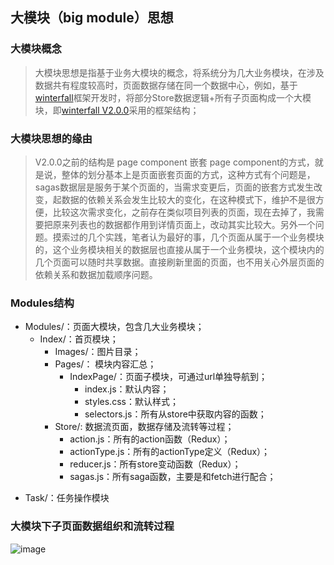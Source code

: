 ## 大模块（big module）思想

### 大模块概念

>大模块思想是指基于业务大模块的概念，将系统分为几大业务模块，在涉及数据共有程度较高时，页面数据存储在同一个数据中心，例如，基于[winterfall](https://github.com/ecidi/winterfall)框架开发时，将部分Store数据逻辑+所有子页面构成一个大模块，即[winterfall V2.0.0](https://github.com/ecidi/winterfall/tree/v2.0.0)采用的框架结构；

### 大模块思想的缘由

>V2.0.0之前的结构是 page component 嵌套 page component的方式，就是说，整体的划分基本上是页面嵌套页面的方式，这种方式有个问题是，sagas数据层是服务于某个页面的，当需求变更后，页面的嵌套方式发生改变，起数据的依赖关系会发生比较大的变化，在这种模式下，维护不是很方便，比较这次需求变化，之前存在类似项目列表的页面，现在去掉了，我需要把原来列表也的数据都作用到详情页面上，改动其实比较大。另外一个问题。摸索过的几个实践，笔者认为最好的事，几个页面从属于一个业务模块的，这个业务模块相关的数据层也直接从属于一个业务模块，这个模块内的几个页面可以随时共享数据。直接刷新里面的页面，也不用关心外层页面的依赖关系和数据加载顺序问题。

### Modules结构

 - Modules/：页面大模块，包含几大业务模块；  
   + Index/：首页模块；
     - Images/：图片目录；  
     - Pages/： 模块内容汇总；  
         * IndexPage/：页面子模块，可通过url单独导航到；  
              * index.js：默认内容；  
              * styles.css：默认样式；  
              * selectors.js：所有从store中获取内容的函数；  
     - Store/: 数据流页面，数据存储及流转等过程；  
         + action.js：所有的action函数（Redux）；  
         + actionType.js：所有的actionType定义（Redux）；  
         + reducer.js：所有store变动函数（Redux）；  
         + sagas.js：所有saga函数，主要是和fetch进行配合； 
  + Task/：任务操作模块  

### 大模块下子页面数据组织和流转过程

![image](https://github.com/ecidi/winterfall/blob/master/docs/images/winterfall-big-module.png) 



